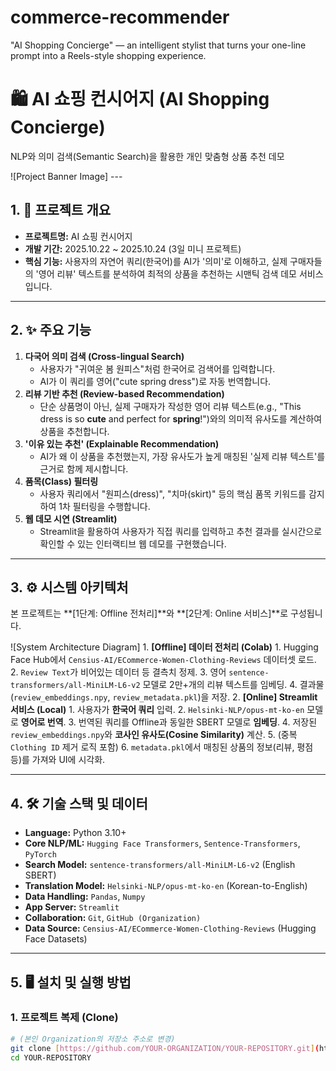 # commerce-recommender
"AI Shopping Concierge" — an intelligent stylist that turns your one-line prompt into a Reels-style shopping experience.

# 🛍️ AI 쇼핑 컨시어지 (AI Shopping Concierge)

NLP와 의미 검색(Semantic Search)을 활용한 개인 맞춤형 상품 추천 데모

![Project Banner Image] ---

## 1. 🚀 프로젝트 개요

* **프로젝트명:** AI 쇼핑 컨시어지
* **개발 기간:** 2025.10.22 ~ 2025.10.24 (3일 미니 프로젝트)
* **핵심 기능:** 사용자의 자연어 쿼리(한국어)를 AI가 '의미'로 이해하고, 실제 구매자들의 '영어 리뷰' 텍스트를 분석하여 최적의 상품을 추천하는 시맨틱 검색 데모 서비스입니다.

---

## 2. ✨ 주요 기능

1.  **다국어 의미 검색 (Cross-lingual Search)**
    * 사용자가 "귀여운 봄 원피스"처럼 한국어로 검색어를 입력합니다.
    * AI가 이 쿼리를 영어("cute spring dress")로 자동 번역합니다.
2.  **리뷰 기반 추천 (Review-based Recommendation)**
    * 단순 상품명이 아닌, 실제 구매자가 작성한 영어 리뷰 텍스트(e.g., "This dress is so **cute** and perfect for **spring**!")와의 의미적 유사도를 계산하여 상품을 추천합니다.
3.  **'이유 있는 추천' (Explainable Recommendation)**
    * AI가 왜 이 상품을 추천했는지, 가장 유사도가 높게 매칭된 '실제 리뷰 텍스트'를 근거로 함께 제시합니다.
4.  **품목(Class) 필터링**
    * 사용자 쿼리에서 "원피스(dress)", "치마(skirt)" 등의 핵심 품목 키워드를 감지하여 1차 필터링을 수행합니다.
5.  **웹 데모 시연 (Streamlit)**
    * Streamlit을 활용하여 사용자가 직접 쿼리를 입력하고 추천 결과를 실시간으로 확인할 수 있는 인터랙티브 웹 데모를 구현했습니다.

---

## 3. ⚙️ 시스템 아키텍처

본 프로젝트는 **[1단계: Offline 전처리]**와 **[2단계: Online 서비스]**로 구성됩니다.

![System Architecture Diagram] 1.  **[Offline] 데이터 전처리 (Colab)**
    1.  Hugging Face Hub에서 `Censius-AI/ECommerce-Women-Clothing-Reviews` 데이터셋 로드.
    2.  `Review Text`가 비어있는 데이터 등 결측치 정제.
    3.  영어 `sentence-transformers/all-MiniLM-L6-v2` 모델로 2만+개의 리뷰 텍스트를 임베딩.
    4.  결과물(`review_embeddings.npy`, `review_metadata.pkl`)을 저장.
2.  **[Online] Streamlit 서비스 (Local)**
    1.  사용자가 **한국어 쿼리** 입력.
    2.  `Helsinki-NLP/opus-mt-ko-en` 모델로 **영어로 번역**.
    3.  번역된 쿼리를 Offline과 동일한 SBERT 모델로 **임베딩**.
    4.  저장된 `review_embeddings.npy`와 **코사인 유사도(Cosine Similarity)** 계산.
    5.  (중복 `Clothing ID` 제거 로직 포함)
    6.  `metadata.pkl`에서 매칭된 상품의 정보(리뷰, 평점 등)를 가져와 UI에 시각화.

---

## 4. 🛠️ 기술 스택 및 데이터

* **Language:** Python 3.10+
* **Core NLP/ML:** `Hugging Face Transformers`, `Sentence-Transformers`, `PyTorch`
* **Search Model:** `sentence-transformers/all-MiniLM-L6-v2` (English SBERT)
* **Translation Model:** `Helsinki-NLP/opus-mt-ko-en` (Korean-to-English)
* **Data Handling:** `Pandas`, `Numpy`
* **App Server:** `Streamlit`
* **Collaboration:** `Git`, `GitHub (Organization)`
* **Data Source:** `Censius-AI/ECommerce-Women-Clothing-Reviews` (Hugging Face Datasets)

---

## 5. 🖥️ 설치 및 실행 방법

### 1. 프로젝트 복제 (Clone)

```bash
# (본인 Organization의 저장소 주소로 변경)
git clone [https://github.com/YOUR-ORGANIZATION/YOUR-REPOSITORY.git](https://github.com/YOUR-ORGANIZATION/YOUR-REPOSITORY.git)
cd YOUR-REPOSITORY
